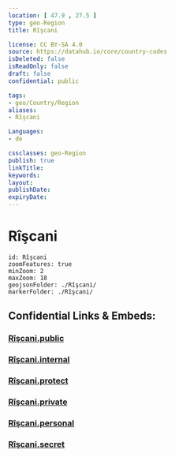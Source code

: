 ```yaml
---
location: [ 47.9 , 27.5 ] 
type: geo-Region
title: Rîşcani

license: CC BY-SA 4.0
source: https://datahub.io/core/country-codes
isDeleted: false
isReadOnly: false
draft: false
confidential: public

tags:
- geo/Country/Region
aliases:
- Rîşcani

Languages:
- de

cssclasses: geo-Region
publish: true
linkTitle: 
keywords: 
layout: 
publishDate: 
expiryDate: 
---
```


# Rîşcani

```leaflet
id: Rîşcani
zoomFeatures: true 
minZoom: 2 
maxZoom: 18
geojsonFolder: ./Rîşcani/
markerFolder: ./Rîşcani/
```


## Confidential Links & Embeds: 

### [Rîşcani.public](/_public/\Earth\Continent\Europe\Europe~East\Moldova\Districts~MoldovaRîşcani.public.md) 

### [Rîşcani.internal](/_internal/\Earth\Continent\Europe\Europe~East\Moldova\Districts~MoldovaRîşcani.internal.md) 

### [Rîşcani.protect](/_protect/\Earth\Continent\Europe\Europe~East\Moldova\Districts~MoldovaRîşcani.protect.md) 

### [Rîşcani.private](/_private/\Earth\Continent\Europe\Europe~East\Moldova\Districts~MoldovaRîşcani.private.md) 

### [Rîşcani.personal](/_personal/\Earth\Continent\Europe\Europe~East\Moldova\Districts~MoldovaRîşcani.personal.md) 

### [Rîşcani.secret](/_secret/\Earth\Continent\Europe\Europe~East\Moldova\Districts~MoldovaRîşcani.secret.md)

